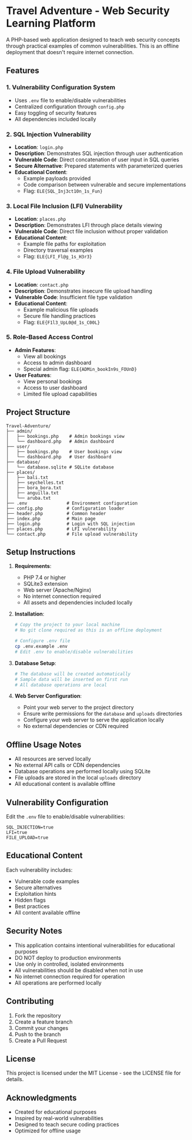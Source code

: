 # Travel Adventure - Web Security Learning Platform

A PHP-based web application designed to teach web security concepts through practical examples of common vulnerabilities. This is an offline deployment that doesn't require internet connection.

## Features

### 1. Vulnerability Configuration System
- Uses `.env` file to enable/disable vulnerabilities
- Centralized configuration through `config.php`
- Easy toggling of security features
- All dependencies included locally

### 2. SQL Injection Vulnerability
- **Location**: `login.php`
- **Description**: Demonstrates SQL injection through user authentication
- **Vulnerable Code**: Direct concatenation of user input in SQL queries
- **Secure Alternative**: Prepared statements with parameterized queries
- **Educational Content**: 
  - Example payloads provided
  - Code comparison between vulnerable and secure implementations
  - Flag: `ELE{SQL_Inj3ct10n_1s_Fun}`

### 3. Local File Inclusion (LFI) Vulnerability
- **Location**: `places.php`
- **Description**: Demonstrates LFI through place details viewing
- **Vulnerable Code**: Direct file inclusion without proper validation
- **Educational Content**:
  - Example file paths for exploitation
  - Directory traversal examples
  - Flag: `ELE{LFI_Fl@g_1s_H3r3}`

### 4. File Upload Vulnerability
- **Location**: `contact.php`
- **Description**: Demonstrates insecure file upload handling
- **Vulnerable Code**: Insufficient file type validation
- **Educational Content**:
  - Example malicious file uploads
  - Secure file handling practices
  - Flag: `ELE{F1l3_UpL0@d_1s_C00L}`

### 5. Role-Based Access Control
- **Admin Features**:
  - View all bookings
  - Access to admin dashboard
  - Special admin flag: `ELE{ADMin_bookIn9s_FOUnD}`
- **User Features**:
  - View personal bookings
  - Access to user dashboard
  - Limited file upload capabilities

## Project Structure

```
Travel-Adventure/
├── admin/
│   ├── bookings.php    # Admin bookings view
│   └── dashboard.php   # Admin dashboard
├── user/
│   ├── bookings.php    # User bookings view
│   └── dashboard.php   # User dashboard
├── database/
│   └── database.sqlite # SQLite database
├── places/
│   ├── bali.txt
│   ├── seychelles.txt
│   ├── bora_bora.txt
│   ├── anguilla.txt
│   └── aruba.txt
├── .env               # Environment configuration
├── config.php         # Configuration loader
├── header.php         # Common header
├── index.php          # Main page
├── login.php          # Login with SQL injection
├── places.php         # LFI vulnerability
└── contact.php        # File upload vulnerability
```

## Setup Instructions

1. **Requirements**:
   - PHP 7.4 or higher
   - SQLite3 extension
   - Web server (Apache/Nginx)
   - No internet connection required
   - All assets and dependencies included locally

2. **Installation**:
   ```bash
   # Copy the project to your local machine
   # No git clone required as this is an offline deployment
   
   # Configure .env file
   cp .env.example .env
   # Edit .env to enable/disable vulnerabilities
   ```

3. **Database Setup**:
   ```bash
   # The database will be created automatically
   # Sample data will be inserted on first run
   # All database operations are local
   ```

4. **Web Server Configuration**:
   - Point your web server to the project directory
   - Ensure write permissions for the `database` and `uploads` directories
   - Configure your web server to serve the application locally
   - No external dependencies or CDN required

## Offline Usage Notes

- All resources are served locally
- No external API calls or CDN dependencies
- Database operations are performed locally using SQLite
- File uploads are stored in the local `uploads` directory
- All educational content is available offline

## Vulnerability Configuration

Edit the `.env` file to enable/disable vulnerabilities:

```env
SQL_INJECTION=true
LFI=true
FILE_UPLOAD=true
```

## Educational Content

Each vulnerability includes:
- Vulnerable code examples
- Secure alternatives
- Exploitation hints
- Hidden flags
- Best practices
- All content available offline

## Security Notes

- This application contains intentional vulnerabilities for educational purposes
- DO NOT deploy to production environments
- Use only in controlled, isolated environments
- All vulnerabilities should be disabled when not in use
- No internet connection required for operation
- All operations are performed locally

## Contributing

1. Fork the repository
2. Create a feature branch
3. Commit your changes
4. Push to the branch
5. Create a Pull Request

## License

This project is licensed under the MIT License - see the LICENSE file for details.

## Acknowledgments

- Created for educational purposes
- Inspired by real-world vulnerabilities
- Designed to teach secure coding practices
- Optimized for offline usage

